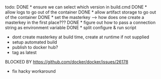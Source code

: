 ﻿todo:
DONE * ensure we can select which version in build.cmd
DONE * allow logs to go out of the container
DONE * allow artifact storage to go out of the container
DONE * set the masterkey --> how does one create a masterkey in the first place???
DONE * figure out how to pass a connection string as environment variable
DONE * split configure & run script
* dont create masterkey at build time, create at runtime if not supplied
* setup automated build
* publish to docker hub?
* tag as latest


BLOCKED BY https://github.com/docker/docker/issues/26178
* fix hacky workaround
